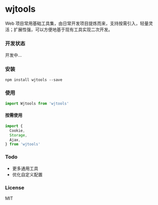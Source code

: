 # wjtools

Web 项目常用基础工具集，由日常开发项目提炼而来，支持按需引入，轻量灵活；扩展性强，可以方便地基于现有工具实现二次开发。

### 开发状态

开发中...

### 安装

```shell
npm install wjtools --save
```

### 使用

```js
import Wjtools from 'wjtools'
```

#### 按需使用

```js
import {
  Cookie,
  Storage,
  Ajax,
} from 'wjtools'
```

<!-- ### CDN -->

### Todo

- 更多通用工具
- 优化自定义配置

### License
MIT

